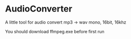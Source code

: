 # AudioConverter
A little tool for audio convert
mp3 -> wav mono, 16bit, 16khz

You should download ffmpeg.exe before first run 